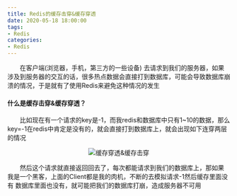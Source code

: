 ```yaml
---
title: Redis的缓存击穿&缓存穿透
date: 2020-05-18 18:00:00
tags: 
- Redis
categories: 
- Redis
---
```


&emsp;&emsp;在客户端(浏览器，手机，第三方的一些设备) 去请求到我们的服务器，如果涉及到服务器的交互的话，很多热点数据会直接打到数据库，可能会导致数据库崩溃的情况，于是就有了使用Redis来避免这种情况的发生

<!--more-->

#### 什么是缓存击穿&缓存穿透？

&emsp;&emsp;比如现在有一个请求的key是-1，而我redis和数据库中只有1~10的数据，那么key=-1在redis中肯定是没有的，就会直接打到数据库上，就会出现如下连穿两层的情况<br/>

<div style="text-align: center">
<img  title = "缓存穿透&缓存击穿" src="https://gitee.com/zbl5337/config_center/raw/master/image/blog/redis/Redis%E7%BC%93%E5%AD%98%E5%87%BB%E7%A9%BF&%E7%BC%93%E5%AD%98%E7%A9%BF%E9%80%8F01.png"/>
</div>

&emsp;&emsp;然后这个请求就直接返回回去了，每次都能请求到我们的数据库上，那如果 我是一个黑客，上面的Client都是我的肉机，不断的去模拟请求-1然后缓存里面没有 数据库里面也没有，就可能把我们的数据库打崩，造成服务器不可用